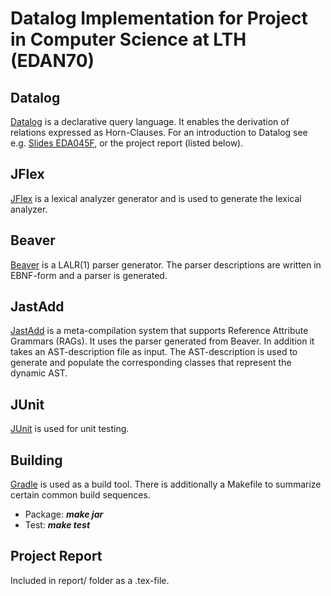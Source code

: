 Datalog Implementation for Project in Computer Science at LTH (EDAN70)
========

## Datalog
[Datalog](https://en.wikipedia.org/wiki/Datalog) is a declarative query language. It enables the derivation of relations expressed as Horn-Clauses.
For an introduction to Datalog see e.g. [Slides EDA045F](http://fileadmin.cs.lth.se/cs/Education/EDA045F/2018/web/slides-06.pdf), or the project report (listed below).

## JFlex
[JFlex](http://jflex.de/) is a lexical analyzer generator and is used to generate the lexical analyzer.

## Beaver
[Beaver](http://beaver.sourceforge.net/) is a LALR(1) parser generator. The parser descriptions are written in EBNF-form and a parser is generated.

## JastAdd
[JastAdd](http://jastadd.org/web/) is a meta-compilation system that supports Reference Attribute Grammars (RAGs). It uses the parser generated from Beaver. In addition it takes an AST-description file as input. The AST-description is used to generate and populate the corresponding classes that represent the dynamic AST.

## JUnit
[JUnit](https://junit.org/junit5/) is used for unit testing.

## Building
[Gradle](https://gradle.org/) is used as a build tool. There is additionally a Makefile to summarize certain common build sequences. 
* Package: ***make jar***
* Test: ***make test***

## Project Report
Included in report/ folder as a .tex-file.
